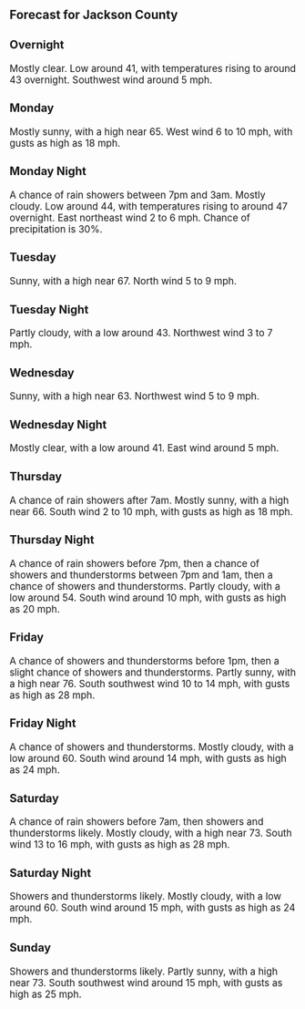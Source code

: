 <div>
   <h2>Forecast for Jackson County</h2>
   <p>
      <div style="font-size:120%">
         <h3>Overnight</h3>Mostly clear. Low around 41, with temperatures rising to around 43 overnight. Southwest wind around 5 mph.<br></div>
   </p>
   <p>
      <div style="font-size:120%">
         <h3>Monday</h3>Mostly sunny, with a high near 65. West wind 6 to 10 mph, with gusts as high as 18 mph.<br></div>
   </p>
   <p>
      <div style="font-size:120%">
         <h3>Monday Night</h3>A chance of rain showers between 7pm and 3am. Mostly cloudy. Low around 44, with temperatures rising to around 47 overnight.
         East northeast wind 2 to 6 mph. Chance of precipitation is 30%.<br></div>
   </p>
   <p>
      <div style="font-size:120%">
         <h3>Tuesday</h3>Sunny, with a high near 67. North wind 5 to 9 mph.<br></div>
   </p>
   <p>
      <div style="font-size:120%">
         <h3>Tuesday Night</h3>Partly cloudy, with a low around 43. Northwest wind 3 to 7 mph.<br></div>
   </p>
   <p>
      <div style="font-size:120%">
         <h3>Wednesday</h3>Sunny, with a high near 63. Northwest wind 5 to 9 mph.<br></div>
   </p>
   <p>
      <div style="font-size:120%">
         <h3>Wednesday Night</h3>Mostly clear, with a low around 41. East wind around 5 mph.<br></div>
   </p>
   <p>
      <div style="font-size:120%">
         <h3>Thursday</h3>A chance of rain showers after 7am. Mostly sunny, with a high near 66. South wind 2 to 10 mph, with gusts as high as 18 mph.<br></div>
   </p>
   <p>
      <div style="font-size:120%">
         <h3>Thursday Night</h3>A chance of rain showers before 7pm, then a chance of showers and thunderstorms between 7pm and 1am, then a chance of showers
         and thunderstorms. Partly cloudy, with a low around 54. South wind around 10 mph, with gusts as high as 20 mph.<br></div>
   </p>
   <p>
      <div style="font-size:120%">
         <h3>Friday</h3>A chance of showers and thunderstorms before 1pm, then a slight chance of showers and thunderstorms. Partly sunny, with a
         high near 76. South southwest wind 10 to 14 mph, with gusts as high as 28 mph.<br></div>
   </p>
   <p>
      <div style="font-size:120%">
         <h3>Friday Night</h3>A chance of showers and thunderstorms. Mostly cloudy, with a low around 60. South wind around 14 mph, with gusts as high as
         24 mph.<br></div>
   </p>
   <p>
      <div style="font-size:120%">
         <h3>Saturday</h3>A chance of rain showers before 7am, then showers and thunderstorms likely. Mostly cloudy, with a high near 73. South wind
         13 to 16 mph, with gusts as high as 28 mph.<br></div>
   </p>
   <p>
      <div style="font-size:120%">
         <h3>Saturday Night</h3>Showers and thunderstorms likely. Mostly cloudy, with a low around 60. South wind around 15 mph, with gusts as high as 24
         mph.<br></div>
   </p>
   <p>
      <div style="font-size:120%">
         <h3>Sunday</h3>Showers and thunderstorms likely. Partly sunny, with a high near 73. South southwest wind around 15 mph, with gusts as high
         as 25 mph.<br></div>
   </p>
</div>